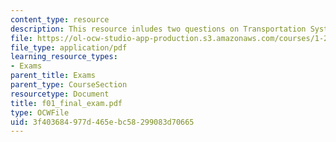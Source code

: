 ```yaml
---
content_type: resource
description: This resource inludes two questions on Transportation Systems.
file: https://ol-ocw-studio-app-production.s3.amazonaws.com/courses/1-221j-transportation-systems-fall-2004/3f403684977d465ebc58299083d70665_f01_final_exam.pdf
file_type: application/pdf
learning_resource_types:
- Exams
parent_title: Exams
parent_type: CourseSection
resourcetype: Document
title: f01_final_exam.pdf
type: OCWFile
uid: 3f403684-977d-465e-bc58-299083d70665
---
```


